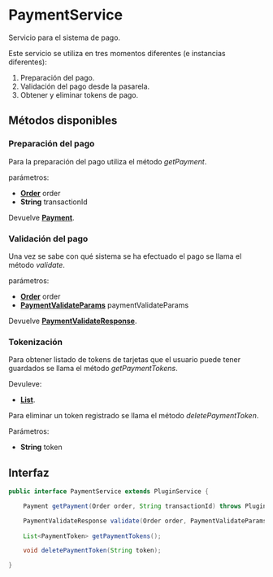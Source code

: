 # PaymentService

Servicio para el sistema de pago.

Este servicio se utiliza en tres momentos diferentes (e instancias diferentes):

1. Preparación del pago.
2. Validación del pago desde la pasarela.
3. Obtener y eliminar tokens de pago.

## Métodos disponibles

### Preparación del pago

Para la preparación del pago utiliza el método *getPayment*.

parámetros:

- **[Order](../Models/Order/Order.md)** order
- **String** transactionId

Devuelve **[Payment](../Models/Payment/Payment.md)**.

### Validación del pago

Una vez se sabe con qué sistema se ha efectuado el pago se llama el método *validate*.

parámetros:

- **[Order](../Models/Order/Order.md)** order
- **[PaymentValidateParams](../Models/Payment/PaymentValidateParams.md)** paymentValidateParams

Devuelve **[PaymentValidateResponse](../Models/Payment/PaymentValidateResponse)**.

### Tokenización

Para obtener listado de tokens de tarjetas que el usuario puede tener guardados se llama el método *getPaymentTokens*.

Devuleve:

-  **[List<PaymentToken>](../Models/Payment/PaymentToken)**.

Para eliminar un token registrado se llama el método *deletePaymentToken*.

Parámetros:

- **String** token

## Interfaz

```java
public interface PaymentService extends PluginService {

    Payment getPayment(Order order, String transactionId) throws PluginServiceException;

    PaymentValidateResponse validate(Order order, PaymentValidateParams paymentValidateParams) throws PluginServiceException;
    
   	List<PaymentToken> getPaymentTokens();

	void deletePaymentToken(String token);

}
```
